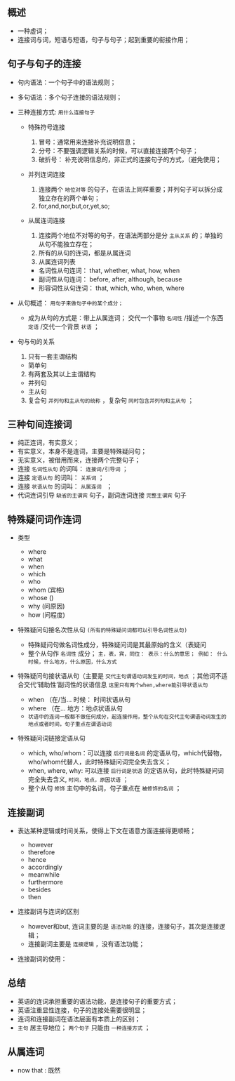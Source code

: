 ## 概述

* 一种虚词；
* 连接词与词，短语与短语，句子与句子；起到重要的衔接作用；

## 句子与句子的连接

* 句内语法：一个句子中的语法规则；
* 多句语法：多个句子连接的语法规则；

* 三种连接方式: `用什么连接句子`
  + 特殊符号连接
    1. 冒号：通常用来连接补充说明信息；
    2. 分号：不要强调逻辑关系的时候，可以直接连接两个句子；
    3. 破折号： 补充说明信息的，非正式的连接句子的方式，（避免使用；

  + 并列连词连接
    1. 连接两个 `地位对等` 的句子，在语法上同样重要；并列句子可以拆分成独立存在的两个单句；
    2. for,and,nor,but,or,yet,so;

  + 从属连词连接
    1. 连接两个地位不对等的句子，在语法两部分是分 `主从关系` 的；单独的从句不能独立存在；
    2. 所有的从句的连词，都是从属连词
    3. 从属连词列表
      - 名词性从句连词： that, whether, what, how, when
      - 副词性从句连词： before, after, although, because
      - 形容词性从句连词： that, which, who, when, where    

* 从句概述： `用句子来做句子中的某个成分；`
  + 成为从句的方式是：带上从属连词； 交代一个事物 `名词性` /描述一个东西 `定语` /交代一个背景 `状语` ；      

* 句与句的关系
  1. 只有一套主谓结构
    - 简单句
  2. 有两套及其以上主谓结构
    - 并列句
    - 主从句
  3. 复合句 `并列句和主从句的统称` ，复杂句 `同时包含并列句和主从句` ；

## 三种句间连接词

* 纯正连词，有实意义；
* 有实意义，本身不是连词，主要是特殊疑问句；
* 无实意义，被借用而来，连接两个完整句子；
* 连接 `名词性从句` 的词叫： `连接词/引导词` ；
* 连接 `定语从句` 的词叫： `关系词` ；
* 连接 `状语从句` 的词叫： `从属连词 ` ；
* 代词连词引导 `缺省的主谓宾` 句子，副词连词连接 `完整主谓宾` 句子

## 特殊疑问词作连词

* 类型
  + where
  + what
  + when
  + which
  + who
  + whom (宾格)
  + whose ()
  + why (问原因)
  + how (问程度)

* 特殊疑问句接名次性从句 `(所有的特殊疑问词都可以引导名词性从句)`
  + 特殊疑问句做名词性成分，特殊疑问词是其最原始的含义（表疑问
  + 整个从句作 `名词性` 成分； `主，表，宾，同位： 表示：什么的意思； 例如： 什么时候，什么地方，什么原因，什么方式`
* 特殊疑问句接状语从句（主要是 `交代主句谓语动词发生的时间，地点` ；其他词不适合交代‘辅助性’副词性的状语信息 `这里只有两个when,where能引导状语从句`
  + when  （在/当... 时候： 时间状语从句
  + where （在... 地方：地点状语从句
  + `状语中的连词一般都不做任何成分，起连接作用，整个从句在交代主句谓语动词发生的地点或者时间，句子重点在谓语动词`
* 特殊疑问词链接定语从句
  + which, who/whom：可以连接 `后行词是名词` 的定语从句，which代替物，who/whom代替人，此时特殊疑问词完全失去含义；
  + when, where, why: 可以连接 `后行词是状语` 的定语从句，此时特殊疑问词完全失去含义, `时间，地点，原因状语` ；
  + 整个从句 `修饰` 主句中的名词，句子重点在 `被修饰的名词` ；

## 连接副词

* 表达某种逻辑或时间关系，使得上下文在语意方面连接得更顺畅；
  + however
  + therefore
  + hence
  + accordingly
  + meanwhile
  + furthermore
  + besides
  + then

* 连接副词与连词的区别
  + however和but, 连词主要的是 `语法功能` 的连接，连接句子，其次是连接逻辑；
  + 连接副词主要是 `连接逻辑` ，没有语法功能；

* 连接副词的使用：

## 总结

* 英语的连词承担重要的语法功能，是连接句子的重要方式；
* 英语注重显性连接，句子的连接处需要很明显；
* 连词和连接副词在语法层面有本质上的区别；
* `主句` 居主导地位； `两个句子` 只能由 `一种连接方式` ；


## 从属连词

* now that : 既然